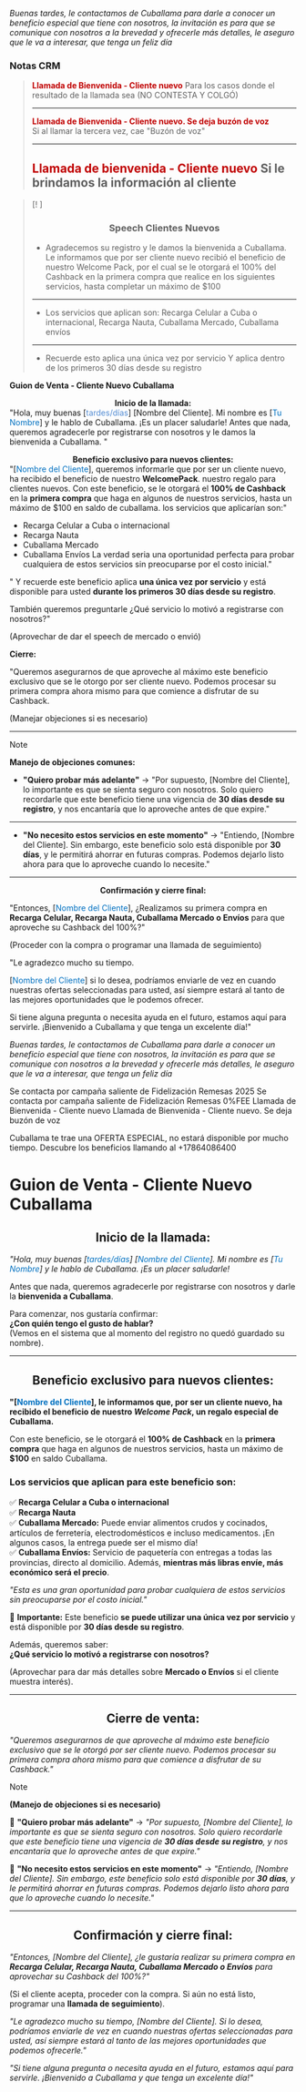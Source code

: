 _Buenas tardes, le contactamos de Cuballama para darle a conocer un beneficio especial que tiene con nosotros, la invitación es para que se comunique con nosotros a la brevedad y ofrecerle más detalles, le aseguro que le va a interesar, que tenga un feliz día_
### Notas CRM

> <font color="#c00000">**Llamada de Bienvenida - Cliente nuevo**  </font>
> Para los casos donde el resultado de la llamada sea (NO CONTESTA Y COLGÓ)
> 
> ---
> 
> <font color="#c00000">**Llamada de Bienvenida - Cliente nuevo. Se deja buzón de voz**</font>  
> Si al llamar la tercera vez, cae "Buzón de voz"
> 
> ---
> 
> <font color="#c00000">**Llamada de bienvenida - Cliente nuevo** </font> 
> Si le brindamos la información al cliente
> ---

> [! ]
> ### <center>Speech Clientes Nuevos</center>
> 
> 
> * Agradecemos su registro y le damos la bienvenida a Cuballama. Le informamos que por ser cliente nuevo recibió el beneficio de nuestro Welcome Pack, por el cual se le otorgará el 100% del Cashback en la primera compra que realice en los siguientes servicios, hasta completar un máximo de $100
> ---
> * Los servicios que aplican son: Recarga Celular a Cuba o internacional, Recarga Nauta, Cuballama Mercado, Cuballama envíos
> ---
> * Recuerde esto aplica una única vez por servicio
>   Y aplica dentro de los primeros 30 días desde su registro 


**Guion de Venta - Cliente Nuevo Cuballama**

**<center>Inicio de la llamada:</center>** 
"Hola, muy buenas [<font color="#548dd4">tardes/días</font>] [Nombre del Cliente]. Mi nombre es [<font color="#0070c0">Tu Nombre</font>] y le hablo de Cuballama. ¡Es un placer saludarle! Antes que nada, queremos agradecerle por registrarse con nosotros y le damos la bienvenida a Cuballama. "

**<center>Beneficio exclusivo para nuevos clientes:</center>** 
"[<font color="#0070c0">Nombre del Cliente</font>], queremos informarle que por ser un cliente nuevo, ha recibido el beneficio de nuestro **WelcomePack**. nuestro regalo para clientes nuevos. Con este beneficio, se le otorgará el **100% de Cashback** en la **primera compra** que haga en algunos de nuestros servicios, hasta un máximo de $100 en saldo de cuballama. los servicios que aplicarían son:"

- Recarga Celular a Cuba o internacional
- Recarga Nauta
- Cuballama Mercado
- Cuballama Envíos
La verdad seria una oportunidad perfecta para probar cualquiera de estos servicios sin preocuparse por el costo inicial."

" Y recuerde este beneficio aplica **una única vez por servicio** y está disponible para usted **durante los primeros 30 días desde su registro**.

 También queremos preguntarle ¿Qué servicio lo motivó a registrarse con nosotros?"
 


(Aprovechar de dar el speech de mercado o envió)

**Cierre:** 

"Queremos asegurarnos de que aproveche al máximo este beneficio exclusivo que se le otorgo por ser cliente nuevo. Podemos procesar su primera compra ahora mismo para que comience a disfrutar de su Cashback.

(Manejar objeciones si es necesario)

---

> [!NOTE]
> **Manejo de objeciones comunes:**
> 
> - **"Quiero probar más adelante"** → "Por supuesto, [Nombre del Cliente], lo importante es que se sienta seguro con nosotros. Solo quiero recordarle que este beneficio tiene una vigencia de **30 días desde su registro**, y nos encantaría que lo aproveche antes de que expire."
> ---
> - **"No necesito estos servicios en este momento"** → "Entiendo, [Nombre del Cliente]. Sin embargo, este beneficio solo está disponible por **30 días**, y le permitirá ahorrar en futuras compras. Podemos dejarlo listo ahora para que lo aproveche cuando lo necesite."

---
**<center>Confirmación y cierre final:</center>**

"Entonces, [<font color="#0070c0">Nombre del Cliente</font>], ¿Realizamos su primera compra en **Recarga Celular, Recarga Nauta, Cuballama Mercado o Envíos** para que aproveche su Cashback del 100%?"

(Proceder con la compra o programar una llamada de seguimiento)

"Le agradezco mucho su tiempo.

[<font color="#0070c0">Nombre del Cliente</font>] si lo desea, podríamos enviarle de vez en cuando nuestras ofertas seleccionadas para usted, así siempre estará al tanto de las mejores oportunidades que le podemos ofrecer. 

Si tiene alguna pregunta o necesita ayuda en el futuro, estamos aquí para servirle. ¡Bienvenido a Cuballama y que tenga un excelente día!"

_Buenas tardes, le contactamos de Cuballama para darle a conocer un beneficio especial que tiene con nosotros, la invitación es para que se comunique con nosotros a la brevedad y ofrecerle más detalles, le aseguro que le va a interesar, que tenga un feliz día_

Se contacta por campaña saliente de Fidelización Remesas 2025
Se contacta por campaña saliente de Fidelización Remesas 0%FEE
Llamada de Bienvenida - Cliente nuevo
Llamada de Bienvenida - Cliente nuevo. Se deja buzón de voz

Cuballama te trae una OFERTA ESPECIAL, no estará disponible por mucho tiempo. Descubre los beneficios llamando al +17864086400


# **Guion de Venta - Cliente Nuevo Cuballama**

## **<center>Inicio de la llamada:</center>**

_"Hola, muy buenas [<font color="#0070c0">tardes/días</font>] [<font color="#0070c0">Nombre del Cliente</font>]. Mi nombre es [<font color="#0070c0">Tu Nombre</font>] y le hablo de Cuballama. ¡Es un placer saludarle!_

Antes que nada, queremos agradecerle por registrarse con nosotros y darle la **bienvenida a Cuballama**.

Para comenzar, nos gustaría confirmar:  
**¿Con quién tengo el gusto de hablar?**  
(Vemos en el sistema que al momento del registro no quedó guardado su nombre).

---

## **<center>Beneficio exclusivo para nuevos clientes:</center>**

**"[<font color="#0070c0">Nombre del Cliente</font>], le informamos que, por ser un cliente nuevo, ha recibido el beneficio de nuestro _Welcome Pack_, un regalo especial de Cuballama.**

Con este beneficio, se le otorgará el **100% de Cashback** en la **primera compra** que haga en algunos de nuestros servicios, hasta un máximo de **$100** en saldo Cuballama.

### **Los servicios que aplican para este beneficio son:**

✅ **Recarga Celular a Cuba o internacional**  
✅ **Recarga Nauta**  
✅ **Cuballama Mercado:** Puede enviar alimentos crudos y cocinados, artículos de ferretería, electrodomésticos e incluso medicamentos. ¡En algunos casos, la entrega puede ser el mismo día!  
✅ **Cuballama Envíos:** Servicio de paquetería con entregas a todas las provincias, directo al domicilio. Además, **mientras más libras envíe, más económico será el precio**.

_"Esta es una gran oportunidad para probar cualquiera de estos servicios sin preocuparse por el costo inicial."_

📌 **Importante:** Este beneficio **se puede utilizar una única vez por servicio** y está disponible por **30 días desde su registro**.

Además, queremos saber:  
**¿Qué servicio lo motivó a registrarse con nosotros?**

(Aprovechar para dar más detalles sobre **Mercado o Envíos** si el cliente muestra interés).

---

## **<center>Cierre de venta:</center>**

_"Queremos asegurarnos de que aproveche al máximo este beneficio exclusivo que se le otorgó por ser cliente nuevo. Podemos procesar su primera compra ahora mismo para que comience a disfrutar de su Cashback."_

> [!NOTE]
> **(Manejo de objeciones si es necesario)**
> 
> 🔹 **"Quiero probar más adelante"** → _"Por supuesto, [Nombre del Cliente], lo importante es que se sienta seguro con nosotros. Solo quiero recordarle que este beneficio tiene una vigencia de **30 días desde su registro**, y nos encantaría que lo aproveche antes de que expire."_
> 
> 🔹 **"No necesito estos servicios en este momento"** → _"Entiendo, [Nombre del Cliente]. Sin embargo, este beneficio solo está disponible por **30 días**, y le permitirá ahorrar en futuras compras. Podemos dejarlo listo ahora para que lo aproveche cuando lo necesite."_
> 

---

## **<center>Confirmación y cierre final:</center>**

_"Entonces, [Nombre del Cliente], ¿le gustaría realizar su primera compra en **Recarga Celular, Recarga Nauta, Cuballama Mercado o Envíos** para aprovechar su Cashback del 100%?"_

(Si el cliente acepta, proceder con la compra. Si aún no está listo, programar una **llamada de seguimiento**).

_"Le agradezco mucho su tiempo, [Nombre del Cliente]. Si lo desea, podríamos enviarle de vez en cuando nuestras ofertas seleccionadas para usted, así siempre estará al tanto de las mejores oportunidades que podemos ofrecerle."_

_"Si tiene alguna pregunta o necesita ayuda en el futuro, estamos aquí para servirle. ¡Bienvenido a Cuballama y que tenga un excelente día!"_